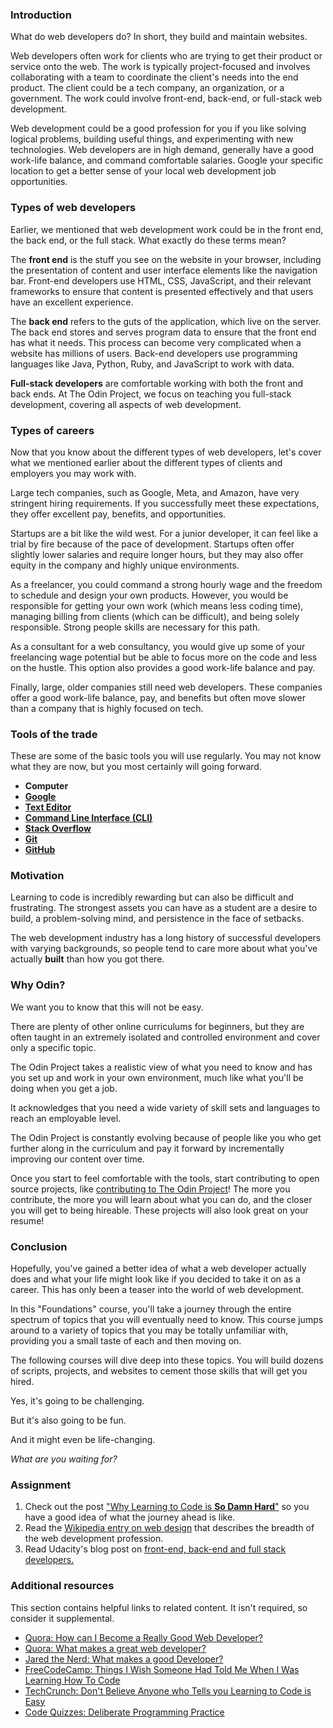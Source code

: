 ### Introduction

What do web developers do? In short, they build and maintain websites.

Web developers often work for clients who are trying to get their product or service onto the web.
The work is typically project-focused and involves collaborating with a team to coordinate the client's needs into the end product. The client could be a tech company, an organization, or a government. The work could involve front-end, back-end, or full-stack web development.

Web development could be a good profession for you if you like solving logical problems, building useful things, and experimenting with new technologies.
Web developers are in high demand, generally have a good work-life balance, and command comfortable salaries. Google your specific location to get a better sense of your local web development job opportunities.

### Types of web developers

Earlier, we mentioned that web development work could be in the front end, the back end, or the full stack. What exactly do these terms mean?

The **front end** is the stuff you see on the website in your browser, including the presentation of content and user interface elements like the navigation bar.
Front-end developers use HTML, CSS, JavaScript, and their relevant frameworks to ensure that content is presented effectively and that users have an excellent experience.

The **back end** refers to the guts of the application, which live on the server. The back end stores and serves program data to ensure that the front end has what it needs. This process can become very complicated when a website has millions of users.
Back-end developers use programming languages like Java, Python, Ruby, and JavaScript to work with data.

**Full-stack developers** are comfortable working with both the front and back ends. At The Odin Project, we focus on teaching you full-stack development, covering all aspects of web development.

### Types of careers

Now that you know about the different types of web developers, let's cover what we mentioned earlier about the different types of clients and employers you may work with.

Large tech companies, such as Google, Meta, and Amazon, have very stringent hiring requirements. If you successfully meet these expectations, they offer excellent pay, benefits, and opportunities.

Startups are a bit like the wild west. For a junior developer, it can feel like a trial by fire because of the pace of development. Startups often offer slightly lower salaries and require longer hours, but they may also offer equity in the company and highly unique environments.

As a freelancer, you could command a strong hourly wage and the freedom to schedule and design your own products. However, you would be responsible for getting your own work (which means less coding time), managing billing from clients (which can be difficult), and being solely responsible. Strong people skills are necessary for this path.

As a consultant for a web consultancy, you would give up some of your freelancing wage potential but be able to focus more on the code and less on the hustle. This option also provides a good work-life balance and pay.

Finally, large, older companies still need web developers. These companies offer a good work-life balance, pay, and benefits but often move slower than a company that is highly focused on tech.

### Tools of the trade

These are some of the basic tools you will use regularly. You may not know what they are now, but you most certainly will going forward.

- **Computer**
- **[Google](https://www.google.com/)**
- **[Text Editor](https://en.wikipedia.org/wiki/Text_editor)**
- **[Command Line Interface (CLI)](https://en.wikipedia.org/wiki/Command-line_interface)**
- **[Stack Overflow](http://stackoverflow.com/)**
- **[Git](https://git-scm.com/)**
- **[GitHub](https://github.com/)**

### Motivation

Learning to code is incredibly rewarding but can also be difficult and frustrating.
The strongest assets you can have as a student are a desire to build, a problem-solving mind, and persistence in the face of setbacks.

The web development industry has a long history of successful developers with varying backgrounds, so people tend to care more about what you've actually **built** than how you got there.

### Why Odin?

We want you to know that this will not be easy.

There are plenty of other online curriculums for beginners, but they are often taught in an extremely isolated and controlled environment and cover only a specific topic.

The Odin Project takes a realistic view of what you need to know and has you set up and work in your own environment, much like what you'll be doing when you get a job.

It acknowledges that you need a wide variety of skill sets and languages to reach an employable level.

The Odin Project is constantly evolving because of people like you who get further along in the curriculum and pay it forward by incrementally improving our content over time.

Once you start to feel comfortable with the tools, start contributing to open source projects, like [contributing to The Odin Project](https://www.theodinproject.com/contributing)! The more you contribute, the more you will learn about what you can do, and the closer you will get to being hireable. These projects will also look great on your resume!

### Conclusion

Hopefully, you've gained a better idea of what a web developer actually does and what your life might look like if you decided to take it on as a career. This has only been a teaser into the world of web development.

In this "Foundations" course, you'll take a journey through the entire spectrum of topics that you will eventually need to know. This course jumps around to a variety of topics that you may be totally unfamiliar with, providing you a small taste of each and then moving on.

The following courses will dive deep into these topics. You will build dozens of scripts, projects, and websites to cement those skills that will get you hired.

Yes, it's going to be challenging.

But it's also going to be fun.

And it might even be life-changing.

*What are you waiting for?*

### Assignment

<div class="lesson-content__panel" markdown="1">

1. Check out the post ["Why Learning to Code is **So Damn Hard**"](https://web.archive.org/web/20230630111131/https://www.thinkful.com/blog/why-learning-to-code-is-so-damn-hard/) so you have a good idea of what the journey ahead is like.
1. Read the [Wikipedia entry on web design](https://en.wikipedia.org/wiki/Web_design) that describes the breadth of the web development profession.
1. Read Udacity's blog post on [front-end, back-end and full stack developers.](https://www.udacity.com/blog/2020/12/front-end-vs-back-end-vs-full-stack-web-developers.html)

</div>

### Additional resources

This section contains helpful links to related content. It isn't required, so consider it supplemental.

- [Quora: How can I Become a Really Good Web Developer?](http://www.quora.com/Computer-Programming/How-can-I-become-a-really-good-Web-Developer-starting-from-now-at-age-20-before-age-25)
- [Quora: What makes a great web developer?](http://www.quora.com/What-makes-a-great-web-developer)
- [Jared the Nerd: What makes a good Developer?](http://jaredthenerd.com/2013/05/What-Makes-A-Good-Developer/)
- [FreeCodeCamp: Things I Wish Someone Had Told Me When I Was Learning How To Code](https://www.freecodecamp.org/news/things-i-wish-someone-had-told-me-when-i-was-learning-how-to-code-565fc9dcb329/)
- [TechCrunch: Don't Believe Anyone who Tells you Learning to Code is Easy](http://techcrunch.com/2014/05/24/dont-believe-anyone-who-tells-you-learning-to-code-is-easy/)
- [Code Quizzes: Deliberate Programming Practice](https://codequizzes.wordpress.com/2013/04/28/deliberate-programming-practice/)
